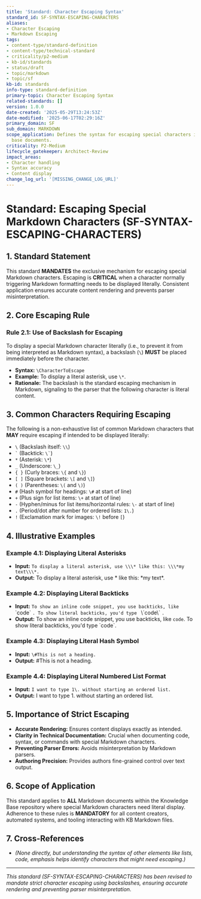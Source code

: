 ```yaml
---
title: 'Standard: Character Escaping Syntax'
standard_id: SF-SYNTAX-ESCAPING-CHARACTERS
aliases:
- Character Escaping
- Markdown Escaping
tags:
- content-type/standard-definition
- content-type/technical-standard
- criticality/p2-medium
- kb-id/standards
- status/draft
- topic/markdown
- topic/sf
kb-id: standards
info-type: standard-definition
primary-topic: Character Escaping Syntax
related-standards: []
version: 1.0.0
date-created: '2025-05-29T13:24:53Z'
date-modified: '2025-06-17T02:29:16Z'
primary_domain: SF
sub_domain: MARKDOWN
scope_application: Defines the syntax for escaping special characters in knowledge
  base documents.
criticality: P2-Medium
lifecycle_gatekeeper: Architect-Review
impact_areas:
- Character handling
- Syntax accuracy
- Content display
change_log_url: '[MISSING_CHANGE_LOG_URL]'
---
```

# Standard: Escaping Special Markdown Characters (SF-SYNTAX-ESCAPING-CHARACTERS)

## 1. Standard Statement

This standard **MANDATES** the exclusive mechanism for escaping special Markdown characters. Escaping is **CRITICAL** when a character normally triggering Markdown formatting needs to be displayed literally. Consistent application ensures accurate content rendering and prevents parser misinterpretation.

## 2. Core Escaping Rule

### Rule 2.1: Use of Backslash for Escaping
To display a special Markdown character literally (i.e., to prevent it from being interpreted as Markdown syntax), a backslash (`\`) **MUST** be placed immediately before the character.
*   **Syntax:** `\CharacterToEscape`
*   **Example:** To display a literal asterisk, use `\*`.
*   **Rationale:** The backslash is the standard escaping mechanism in Markdown, signaling to the parser that the following character is literal content.

## 3. Common Characters Requiring Escaping

The following is a non-exhaustive list of common Markdown characters that **MAY** require escaping if intended to be displayed literally:

*   `\` (Backslash itself: `\\`)
*   `` ` `` (Backtick: `` \` ``)
*   `*` (Asterisk: `\*`)
*   `_` (Underscore: `\_`)
*   `{ }` (Curly braces: `\{` and `\}`)
*   `[ ]` (Square brackets: `\[` and `\]`)
*   `( )` (Parentheses: `\(` and `\)`)
*   `#` (Hash symbol for headings: `\#` at start of line)
*   `+` (Plus sign for list items: `\+` at start of line)
*   `-` (Hyphen/minus for list items/horizontal rules: `\-` at start of line)
*   `.` (Period/dot after number for ordered lists: `1\.`)
*   `!` (Exclamation mark for images: `\!` before `[`)

## 4. Illustrative Examples

### Example 4.1: Displaying Literal Asterisks
*   **Input:** `To display a literal asterisk, use \\\* like this: \\\*my text\\\*.`
*   **Output:** To display a literal asterisk, use \* like this: \*my text\*.

### Example 4.2: Displaying Literal Backticks
*   **Input:** ``To show an inline code snippet, you use backticks, like `` \`code\` ``. To show literal backticks, you'd type `` \\\`code\\\` ``.``
*   **Output:** To show an inline code snippet, you use backticks, like `code`. To show literal backticks, you'd type \`code\`.

### Example 4.3: Displaying Literal Hash Symbol
*   **Input:** `\#This is not a heading.`
*   **Output:** #This is not a heading.

### Example 4.4: Displaying Literal Numbered List Format
*   **Input:** `I want to type 1\. without starting an ordered list.`
*   **Output:** I want to type 1. without starting an ordered list.

## 5. Importance of Strict Escaping

*   **Accurate Rendering:** Ensures content displays exactly as intended.
*   **Clarity in Technical Documentation:** Crucial when documenting code, syntax, or commands with special Markdown characters.
*   **Preventing Parser Errors:** Avoids misinterpretation by Markdown parsers.
*   **Authoring Precision:** Provides authors fine-grained control over text output.

## 6. Scope of Application

This standard applies to **ALL** Markdown documents within the Knowledge Base repository where special Markdown characters need literal display. Adherence to these rules is **MANDATORY** for all content creators, automated systems, and tooling interacting with KB Markdown files.

## 7. Cross-References
*   *(None directly, but understanding the syntax of other elements like lists, code, emphasis helps identify characters that might need escaping.)*

---
*This standard (SF-SYNTAX-ESCAPING-CHARACTERS) has been revised to mandate strict character escaping using backslashes, ensuring accurate rendering and preventing parser misinterpretation.*
